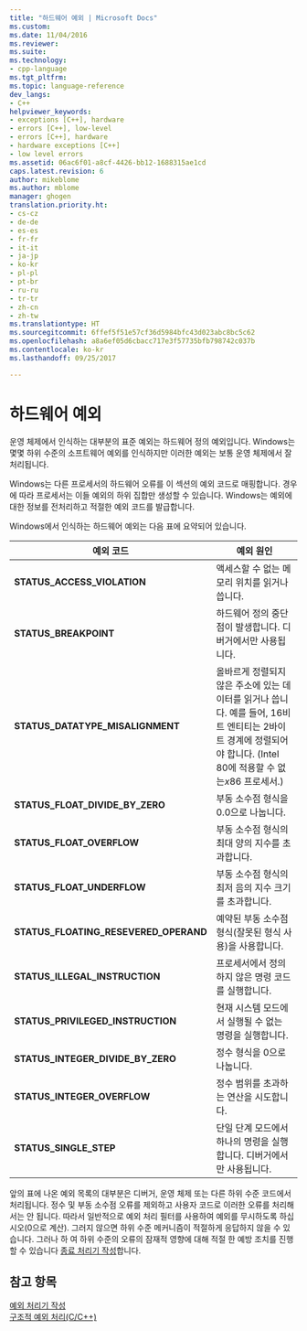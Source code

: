 ```yaml
---
title: "하드웨어 예외 | Microsoft Docs"
ms.custom: 
ms.date: 11/04/2016
ms.reviewer: 
ms.suite: 
ms.technology:
- cpp-language
ms.tgt_pltfrm: 
ms.topic: language-reference
dev_langs:
- C++
helpviewer_keywords:
- exceptions [C++], hardware
- errors [C++], low-level
- errors [C++], hardware
- hardware exceptions [C++]
- low level errors
ms.assetid: 06ac6f01-a8cf-4426-bb12-1688315ae1cd
caps.latest.revision: 6
author: mikeblome
ms.author: mblome
manager: ghogen
translation.priority.ht:
- cs-cz
- de-de
- es-es
- fr-fr
- it-it
- ja-jp
- ko-kr
- pl-pl
- pt-br
- ru-ru
- tr-tr
- zh-cn
- zh-tw
ms.translationtype: HT
ms.sourcegitcommit: 6ffef5f51e57cf36d5984bfc43d023abc8bc5c62
ms.openlocfilehash: a8a6ef05d6cbacc717e3f57735bfb798742c037b
ms.contentlocale: ko-kr
ms.lasthandoff: 09/25/2017

---
```

# <a name="hardware-exceptions"></a>하드웨어 예외
운영 체제에서 인식하는 대부분의 표준 예외는 하드웨어 정의 예외입니다. Windows는 몇몇 하위 수준의 소프트웨어 예외를 인식하지만 이러한 예외는 보통 운영 체제에서 잘 처리됩니다.  
  
 Windows는 다른 프로세서의 하드웨어 오류를 이 섹션의 예외 코드로 매핑합니다. 경우에 따라 프로세서는 이들 예외의 하위 집합만 생성할 수 있습니다. Windows는 예외에 대한 정보를 전처리하고 적절한 예외 코드를 발급합니다.  
  
 Windows에서 인식하는 하드웨어 예외는 다음 표에 요약되어 있습니다.  
  
|예외 코드|예외 원인|  
|--------------------|------------------------|  
|**STATUS_ACCESS_VIOLATION**|액세스할 수 없는 메모리 위치를 읽거나 씁니다.|  
|**STATUS_BREAKPOINT**|하드웨어 정의 중단점이 발생합니다. 디버거에서만 사용됩니다.|  
|**STATUS_DATATYPE_MISALIGNMENT**|올바르게 정렬되지 않은 주소에 있는 데이터를 읽거나 씁니다. 예를 들어, 16비트 엔티티는 2바이트 경계에 정렬되어야 합니다. (Intel 80에 적용할 수 없는*x*86 프로세서.)|  
|**STATUS_FLOAT_DIVIDE_BY_ZERO**|부동 소수점 형식을 0.0으로 나눕니다.|  
|**STATUS_FLOAT_OVERFLOW**|부동 소수점 형식의 최대 양의 지수를 초과합니다.|  
|**STATUS_FLOAT_UNDERFLOW**|부동 소수점 형식의 최저 음의 지수 크기를 초과합니다.|  
|**STATUS_FLOATING_RESEVERED_OPERAND**|예약된 부동 소수점 형식(잘못된 형식 사용)을 사용합니다.|  
|**STATUS_ILLEGAL_INSTRUCTION**|프로세서에서 정의하지 않은 명령 코드를 실행합니다.|  
|**STATUS_PRIVILEGED_INSTRUCTION**|현재 시스템 모드에서 실행될 수 없는 명령을 실행합니다.|  
|**STATUS_INTEGER_DIVIDE_BY_ZERO**|정수 형식을 0으로 나눕니다.|  
|**STATUS_INTEGER_OVERFLOW**|정수 범위를 초과하는 연산을 시도합니다.|  
|**STATUS_SINGLE_STEP**|단일 단계 모드에서 하나의 명령을 실행합니다. 디버거에서만 사용됩니다.|  
  
 앞의 표에 나온 예외 목록의 대부분은 디버거, 운영 체제 또는 다른 하위 수준 코드에서 처리됩니다. 정수 및 부동 소수점 오류를 제외하고 사용자 코드로 이러한 오류를 처리해서는 안 됩니다. 따라서 일반적으로 예외 처리 필터를 사용하여 예외를 무시하도록 하십시오(0으로 계산). 그러지 않으면 하위 수준 메커니즘이 적절하게 응답하지 않을 수 있습니다. 그러나 하 여 하위 수준의 오류의 잠재적 영향에 대해 적절 한 예방 조치를 진행할 수 있습니다 [종료 처리기 작성](../cpp/writing-a-termination-handler.md)합니다.  
  
## <a name="see-also"></a>참고 항목  
 [예외 처리기 작성](../cpp/writing-an-exception-handler.md)   
 [구조적 예외 처리(C/C++)](../cpp/structured-exception-handling-c-cpp.md)
